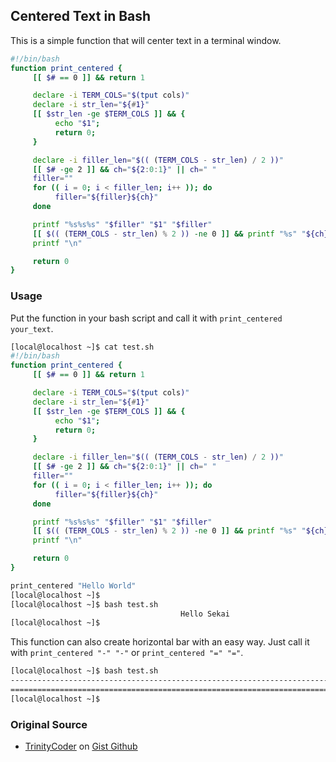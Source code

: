 ## Centered Text in Bash

This is a simple function that will center text in a terminal window.

```sh
#!/bin/bash
function print_centered {
     [[ $# == 0 ]] && return 1

     declare -i TERM_COLS="$(tput cols)"
     declare -i str_len="${#1}"
     [[ $str_len -ge $TERM_COLS ]] && {
          echo "$1";
          return 0;
     }

     declare -i filler_len="$(( (TERM_COLS - str_len) / 2 ))"
     [[ $# -ge 2 ]] && ch="${2:0:1}" || ch=" "
     filler=""
     for (( i = 0; i < filler_len; i++ )); do
          filler="${filler}${ch}"
     done

     printf "%s%s%s" "$filler" "$1" "$filler"
     [[ $(( (TERM_COLS - str_len) % 2 )) -ne 0 ]] && printf "%s" "${ch}"
     printf "\n"

     return 0
}
```

### Usage

Put the function in your bash script and call it with `print_centered your_text`.

```bash
[local@localhost ~]$ cat test.sh
#!/bin/bash
function print_centered {
     [[ $# == 0 ]] && return 1

     declare -i TERM_COLS="$(tput cols)"
     declare -i str_len="${#1}"
     [[ $str_len -ge $TERM_COLS ]] && {
          echo "$1";
          return 0;
     }

     declare -i filler_len="$(( (TERM_COLS - str_len) / 2 ))"
     [[ $# -ge 2 ]] && ch="${2:0:1}" || ch=" "
     filler=""
     for (( i = 0; i < filler_len; i++ )); do
          filler="${filler}${ch}"
     done

     printf "%s%s%s" "$filler" "$1" "$filler"
     [[ $(( (TERM_COLS - str_len) % 2 )) -ne 0 ]] && printf "%s" "${ch}"
     printf "\n"

     return 0
}

print_centered "Hello World"
[local@localhost ~]$
[local@localhost ~]$ bash test.sh
                                      Hello Sekai
[local@localhost ~]$
```

This function can also create horizontal bar with an easy way. Just call it with `print_centered "-" "-"` or `print_centered "=" "="`.


```bash
[local@localhost ~]$ bash test.sh
---------------------------------------------------------------------------------------
=======================================================================================
[local@localhost ~]$
```

### Original Source
- [TrinityCoder](https://gist.github.com/TrinityCoder) on [Gist Github](https://gist.github.com/TrinityCoder/911059c83e5f7a351b785921cf7ecdaa)